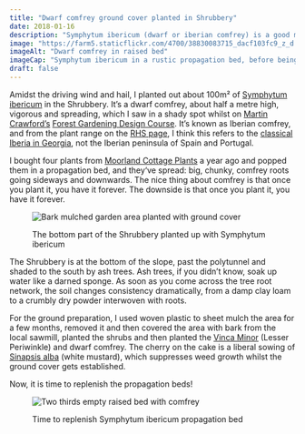 ```yaml
---
title: "Dwarf comfrey ground cover planted in Shrubbery"
date: 2018-01-16
description: "Symphytum ibericum (dwarf or iberian comfrey) is a good mineral accumulator ground cover for shady areas, planted buckets of the stuff today"
image: "https://farm5.staticflickr.com/4700/38830083715_dacf103fc9_z_d.jpg"
imageAlt: "Dwarf comfrey in raised bed"
imageCap: "Symphytum ibericum in a rustic propagation bed, before being lifted, divided and planted out"
draft: false
---
```


Amidst the driving wind and hail, I planted out about 100m² of [Symphytum ibericum](https://www.rhs.org.uk/Plants/75444/i-Symphytum-ibericum-i/Details) in the Shrubbery. It’s a dwarf comfrey, about half a metre high, vigorous and spreading, which I saw in a shady spot whilst on [Martin Crawford’s](https://www.agroforestry.co.uk/about_us/) [Forest Gardening Design Course](https://www.agroforestry.co.uk/product/forest-gardening-food-forests-design-course/). It’s known as Iberian comfrey, and from the plant range on the [RHS page](https://www.rhs.org.uk/Plants/75444/i-Symphytum-ibericum-i/Details), I think this refers to the [classical Iberia in Georgia](https://en.wikipedia.org/wiki/Kartli), not the Iberian peninsula of Spain and Portugal.

I bought four plants from [Moorland Cottage Plants](http://www.moorlandcottageplants.co.uk/) a year ago and popped them in a propagation bed, and they‘ve spread: big, chunky, comfrey roots going sideways and downwards. The nice thing about comfrey is that once you plant it, you have it forever. The downside is that once you plant it, you have it forever.

<figure>

![Bark mulched garden area planted with ground cover](https://farm5.staticflickr.com/4656/39019186074_0ff6d8fca9_z_d.jpg)

<figcaption>The bottom part of the Shrubbery planted up with Symphytum ibericum</figcaption>
</figure>

The Shrubbery is at the bottom of the slope, past the polytunnel and shaded to the south by ash trees. Ash trees, if you didn’t know, soak up water like a darned sponge. As soon as you come across the tree root network, the soil changes consistency dramatically, from a damp clay loam to a crumbly dry powder interwoven with roots.

For the ground preparation, I used woven plastic to sheet mulch the area for a few months, removed it and then covered the area with bark from the local sawmill, planted the shrubs and then planted the [Vinca Minor](http://www.pfaf.org/user/plant.aspx?latinname=Vinca+minor) (Lesser Periwinkle) and dwarf comfrey. The cherry on the cake is a liberal sowing of [Sinapsis alba](http://www.pfaf.org/user/Plant.aspx?LatinName=Sinapis+alba) (white mustard), which suppresses weed growth whilst the ground cover gets established.

Now, it is time to replenish the propagation beds!

<figure>

![Two thirds empty raised bed with comfrey](https://farm5.staticflickr.com/4664/38830116035_43a13923ba_z_d.jpg)

<figcaption>Time to replenish Symphytum ibericum propagation bed</figcaption>
</figure>
